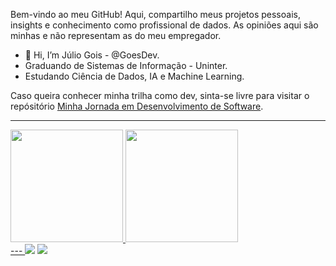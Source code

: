 Bem-vindo ao meu GitHub! Aqui, compartilho meus projetos pessoais, insights e conhecimento como profissional de dados. As opiniões aqui são minhas e não representam as do meu empregador.

- 👋 Hi, I’m Júlio Gois - @GoesDev.
- Graduando de Sistemas de Informação - Uninter.
- Estudando Ciência de Dados, IA e Machine Learning.

Caso queira conhecer minha trilha como dev, sinta-se livre para visitar o repósitório [Minha Jornada em Desenvolvimento de Software](https://github.com/GoesDev/minha-jornada-em-desenvolvimento-de-software).

---
<div>
<a href="https://github.com/GoesDev">
<img loading="lazy" height="180em" src="https://github-readme-stats.vercel.app/api/top-langs/?username=GoesDev&layout=compact&langs_count=7&theme=dracula"/>
<img loading="lazy" height="180em" src="https://github-readme-stats.vercel.app/api?username=GoesDev&show_icons=true&theme=dracula&include_all_commits=true&count_private=true"/>
</div>
---
<a href="https://www.linkedin.com/in/julio-gois" target="_blank"><img loading="lazy" src="https://img.shields.io/badge/-LinkedIn-%230077B5?style=for-the-badge&logo=linkedin&logoColor=white" target="_blank"></a> 
<a href = "mailto:jcgoes.dev@gmail.com"><img loading="lazy" src="https://img.shields.io/badge/Gmail-D14836?style=for-the-badge&logo=gmail&logoColor=white" target="_blank"></a>
